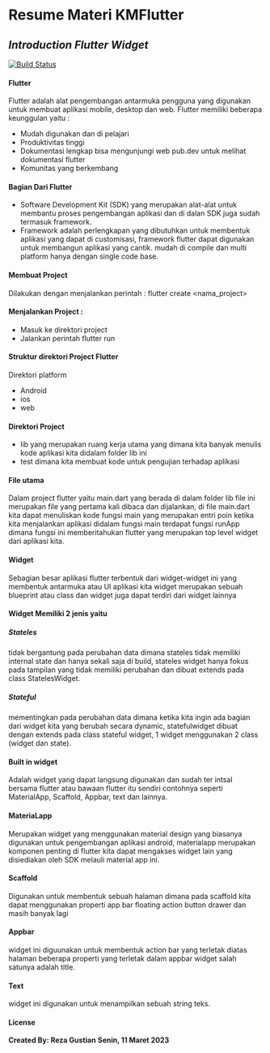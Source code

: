 # Resume Materi KMFlutter
## _Introduction Flutter Widget_

[![Build Status](https://travis-ci.org/joemccann/dillinger.svg?branch=master)](https://travis-ci.org/joemccann/dillinger)

#### Flutter
Flutter adalah alat pengembangan antarmuka pengguna yang digunakan untuk membuat aplikasi mobile, desktop dan web. Flutter memiliki beberapa keunggulan yaitu :  

- Mudah digunakan dan di pelajari
- Produktivitas tinggi
- Dokumentasi lengkap bisa mengunjungi web pub.dev untuk melihat dokumentasi flutter
- Komunitas yang berkembang

#### Bagian Dari Flutter
- Software Development Kit (SDK) yang merupakan alat-alat untuk membantu proses        pengembangan aplikasi dan di dalan SDK juga sudah termasuk framework.
- Framework adalah perlengkapan yang dibutuhkan untuk membentuk aplikasi yang dapat
  di customisasi, framework flutter dapat digunakan untuk membangun aplikasi yang cantik. mudah di compile dan multi platform hanya dengan single code base.

#### Membuat Project 
Dilakukan dengan menjalankan perintah :
flutter create <nama_project>

#### Menjalankan Project :
- Masuk ke direktori project
- Jalankan perintah flutter run

#### Struktur direktori Project Flutter
Direktori platform
- Android
- ios
- web

#### Direktori Project
- lib yang merupakan ruang kerja utama yang dimana kita banyak menulis kode aplikasi     kita didalam folder lib ini
- test dimana kita membuat kode untuk pengujian terhadap aplikasi 

#### File utama
Dalam project flutter yaitu main.dart yang berada di dalam folder lib file ini merupakan file yang pertama kali dibaca dan dijalankan, di file main.dart kita dapat menuliskan kode fungsi main yang merupakan entri poin ketika kita menjalankan aplikasi didalam fungsi main terdapat fungsi runApp dimana fungsi ini memberitahukan flutter yang merupakan top level widget dari aplikasi kita. 

#### Widget
Sebagian besar aplikasi flutter terbentuk dari widget-widget ini yang membentuk antarmuka atau UI aplikasi kita widget merupakan sebuah
blueprint atau class dan widget juga dapat terdiri dari widget lainnya

#### Widget Memiliki 2 jenis yaitu
##### Stateles
tidak bergantung pada perubahan data dimana stateles tidak memiliki internal state dan hanya sekali saja di build, stateles widget hanya fokus pada tampilan yang tidak memiliki perubahan dan dibuat extends pada class StatelesWidget.
##### Stateful
mementingkan pada perubahan data dimana ketika kita ingin ada bagian dari widget kita yang berubah secara dynamic, statefulwidget dibuat dengan extends pada class stateful widget, 1 widget menggunakan 2 class (widget dan state).

#### Built in widget 
Adalah widget yang dapat langsung digunakan dan sudah ter intsal bersama flutter atau bawaan flutter itu sendiri contohnya seperti
MaterialApp, Scaffold, Appbar, text dan lainnya.

#### MateriaLapp
Merupakan widget yang menggunakan material design yang biasanya digunakan untuk pengembangan aplikasi android, materialapp merupakan komponen
penting di flutter kita dapat mengakses widget lain yang disiediakan oleh SDK melauli material app ini.

#### Scaffold 
Digunakan untuk membentuk sebuah halaman dimana pada scaffold kita dapat menggunakan properti app bar floating action button drawer dan 
masih banyak lagi

#### Appbar
widget ini diguunakan untuk membentuk action bar yang terletak diatas halaman beberapa properti yang terletak dalam appbar widget salah satunya adalah title.

#### Text 
widget ini digunakan untuk menampilkan sebuah string teks. 

#### License
**Created By: Reza Gustian**
**Senin, 11 Maret 2023**
